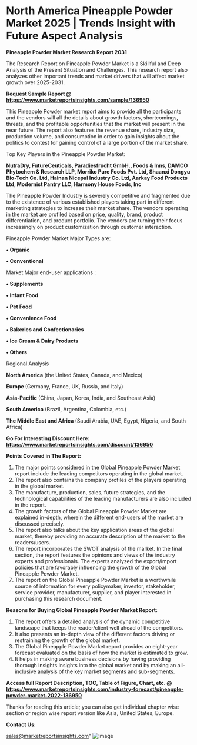 # North America Pineapple Powder Market 2025 | Trends Insight with Future Aspect Analysis

<strong>Pineapple Powder Market Research Report 2031</strong>

The Research Report on Pineapple Powder Market is a Skillful and Deep Analysis of the Present Situation and Challenges. This research report also analyzes other important trends and market drivers that will affect market growth over 2025-2031.

<strong>Request Sample Report @ <a href=https://www.marketreportsinsights.com/sample/136950>https://www.marketreportsinsights.com/sample/136950</a></strong>

This Pineapple Powder market report aims to provide all the participants and the vendors will all the details about growth factors, shortcomings, threats, and the profitable opportunities that the market will present in the near future. The report also features the revenue share, industry size, production volume, and consumption in order to gain insights about the politics to contest for gaining control of a large portion of the market share.

Top Key Players in the Pineapple Powder Market:

<strong>NutraDry, FutureCeuticals, Paradiesfrucht GmbH., Foods & Inns, DAMCO Phytochem & Research LLP, Morriko Pure Foods Pvt. Ltd, Shaanxi Dongyu Bio-Tech Co. Ltd, Hainan Nicepal Industry Co. Ltd, Aarkay Food Products Ltd, Modernist Pantry LLC, Harmony House Foods, Inc</strong>

The Pineapple Powder Industry is severely competitive and fragmented due to the existence of various established players taking part in different marketing strategies to increase their market share. The vendors operating in the market are profiled based on price, quality, brand, product differentiation, and product portfolio. The vendors are turning their focus increasingly on product customization through customer interaction.

Pineapple Powder Market Major Types are:

<strong>• Organic

• Conventional</strong>

Market Major end-user applications :

<strong>• Supplements

• Infant Food

• Pet Food

• Convenience Food

• Bakeries and Confectionaries

• Ice Cream & Dairy Products

• Others</strong>

Regional Analysis

</u><strong><b>North America</b></strong> (the United States, Canada, and Mexico)

<strong><b>Europe </b></strong>(Germany, France, UK, Russia, and Italy)

<strong><b>Asia-Pacific</b></strong> (China, Japan, Korea, India, and Southeast Asia)

<strong><b>South America</b></strong> (Brazil, Argentina, Colombia, etc.)

<strong><b>The Middle East and Africa</b></strong> (Saudi Arabia, UAE, Egypt, Nigeria, and South Africa)

<strong>Go For Interesting Discount Here: <a href=https://www.marketreportsinsights.com/discount/136950>https://www.marketreportsinsights.com/discount/136950</a></strong>

<strong>Points Covered in The Report:</strong>
<ol>
  <li>The major points considered in the Global Pineapple Powder Market report include the leading competitors operating in the global market.</li>
  <li>The report also contains the company profiles of the players operating in the global market.</li>
  <li>The manufacture, production, sales, future strategies, and the technological capabilities of the leading manufacturers are also included in the report.</li>
  <li>The growth factors of the Global Pineapple Powder Market are explained in-depth, wherein the different end-users of the market are discussed precisely.</li>
  <li>The report also talks about the key application areas of the global market, thereby providing an accurate description of the market to the readers/users.</li>
  <li>The report incorporates the SWOT analysis of the market. In the final section, the report features the opinions and views of the industry experts and professionals. The experts analyzed the export/import policies that are favorably influencing the growth of the Global Pineapple Powder Market.</li>
  <li>The report on the Global Pineapple Powder Market is a worthwhile source of information for every policymaker, investor, stakeholder, service provider, manufacturer, supplier, and player interested in purchasing this research document.</li>
</ol>
<strong>Reasons for Buying Global Pineapple Powder Market Report:</strong>

<ol>
  <li>The report offers a detailed analysis of the dynamic competitive landscape that keeps the reader/client well ahead of the competitors.</li>
  <li>It also presents an in-depth view of the different factors driving or restraining the growth of the global market.</li>
  <li>The Global Pineapple Powder Market report provides an eight-year forecast evaluated on the basis of how the market is estimated to grow.</li>
  <li>It helps in making aware business decisions by having providing thorough insights insights into the global market and by making an all-inclusive analysis of the key market segments and sub-segments.</li>
</ol>
<strong>Access full Report Description, TOC, Table of Figure, Chart, etc. @ <a href=https://www.marketreportsinsights.com/industry-forecast/pineapple-powder-market-2022-136950>https://www.marketreportsinsights.com/industry-forecast/pineapple-powder-market-2022-136950</a></strong>


Thanks for reading this article; you can also get individual chapter wise section or region wise report version like Asia, United States, Europe.

<strong>Contact Us:</strong>

sales@marketreportsinsights.com"
![image](https://github.com/user-attachments/assets/bfee00f4-9e28-4583-9e07-cac6900860a3)
